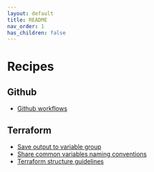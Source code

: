 ```yaml
---
layout: default
title: README
nav_order: 1
has_children: false
---
```


# Recipes

## Github

- [Github workflows](./github-workflows/README.md)

## Terraform

- [Save output to variable group](./terraform/save-output-to-variable-group.md)
- [Share common variables naming conventions](./terraform/share-common-variables-naming-conventions.md)
- [Terraform structure guidelines](./terraform/terraform-structure-guidelines.md)

